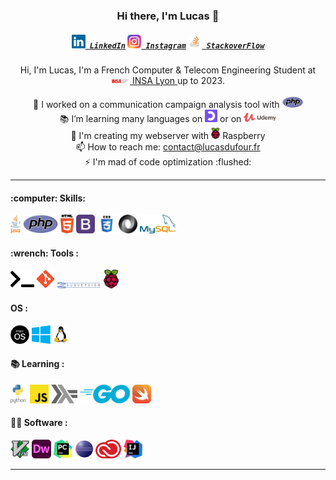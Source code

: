 <h3 align="center">Hi there, I'm Lucas 👋</h3>
<h5 align="center">
  <code><a href="https://www.linkedin.com/in/lucas-d-523635128/" title="LinkedIn Profile"><img width="22" src="/img/linkedin.svg"> LinkedIn</a></code>
<code><a href="https://www.linkedin.com/in/lucas-d-523635128/" title="Instagram Profile"><img width="22" src="/img/instagram.svg"> Instagram</a></code>
  <code><a href="https://www.linkedin.com/in/lucas-d-523635128/" title="StackoverFlow Profile"><img width="22" src="/img/stackoverflow.svg"> StackoverFlow</a></code>
</h5>

<p align="center">
  Hi, I'm Lucas, I'm a French Computer & Telecom Engineering Student at <a href="https://www.insa-lyon.fr/" title="school"> <img width="30" src="/img/insa.svg"> INSA Lyon </a>  up to 2023.
  <br>
  <br>
  💼 I worked on a communication campaign analysis tool with <img height="18" src="/img/php.svg">
  <br>
  📚 I’m learning many languages on <img height="20" src="/img/openclassrooms.png"> or on <img height="15" src="/img/udemy.svg">
   <br>
   🔬 I'm creating my webserver with <img height="18" src="/img/raspberry.svg"> Raspberry
  <br>
  📫 How to reach me: <a href="mailto: contact@lucasdufour.fr ">contact@lucasdufour.fr </a>
  <br>
  ⚡ I'm mad of code optimization :flushed:
</p>

<hr> 
<p align="center">
<h4> :computer: Skills: </h4>

  
<code><img height="30" src="/img/java.svg"></code>
<code><img height="30" src="/img/php.svg"></code>
<code><img height="30" src="/img/html5.svg"></code>
<code><img height="30" src="/img/bootstrap.svg"></code>
<code><img height="30" src="/img/css.svg"></code>
<code><img height="30" src="/img/json.svg"></code>
<code><img height="30" src="/img/mysql.svg"></code>




<h4> :wrench: Tools :</h4>

<code><img height="30" src="/img/terminal.svg"></code>
<code><img height="30" src="/img/git.svg"></code>
<code><img height="10" src="/img/subversion.svg"></code>
<code><img height="30" src="/img/raspberry.svg"></code>

<h4> OS : </h4>

<code><img height="30" src="/img/macos.svg"></code>
<code><img height="30" src="/img/windows.svg"></code>
<code><img height="30" src="/img/linux.svg"></code>


<h4> 📚 Learning : </h4>

<code><img height="30" src="/img/python.svg"></code>
<code><img height="30" src="/img/javascript.svg"></code>
<code><img height="30" src="/img/haskell.svg"></code>
<code><img height="30" src="/img/go.svg"></code>
<code><img height="30" src="/img/swift.svg"></code>

<h4> 👨‍💻 Software : </h4>

<code><img height="30" src="/img/vim.svg"></code>
<code><img height="30" src="/img/dreamweaver.svg"></code>
<code><img height="30" src="/img/pycharm.svg"></code>
<code><img height="30" src="/img/eclipse.svg"></code>
<code><img height="30" src="/img/adobecc.svg"></code>
<code><img height="30" src="/img/intelliJ.svg"></code>

</p>

<hr>

<!--
**lduf/lduf** is a ✨ _special_ ✨ repository because its `README.md` (this file) appears on your GitHub profile.

Here are some ideas to get you started:

- 🔭 I’m currently working on ...
- 🌱 I’m currently learning ...
- 👯 I’m looking to collaborate on ...
- 🤔 I’m looking for help with ...
- 💬 Ask me about ...
- 📫 How to reach me: ...
- 😄 Pronouns: ...
- ⚡ Fun fact: ...
-->

